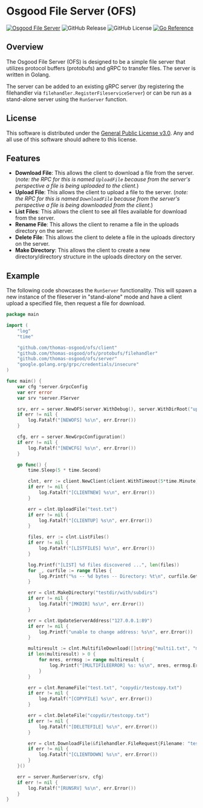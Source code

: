 # Osgood File Server (OFS)

[![Osgood File Server](https://img.shields.io/badge/Osgood%20File%20Server-8A2BE2)](https://github.com/thomas-osgood/ofs)
![GitHub Release](https://img.shields.io/github/v/release/thomas-osgood/ofs)
![GitHub License](https://img.shields.io/github/license/thomas-osgood/ofs)
[![Go Reference](https://pkg.go.dev/badge/github.com/thomas-osgood/ofs.svg)](https://pkg.go.dev/github.com/thomas-osgood/ofs)

## Overview

The Osgood File Server (OFS) is designed to be a simple file server that utilizes protocol buffers (protobufs) and gRPC to transfer files. The server is written in Golang.

The server can be added to an existing gRPC server (by registering the filehandler via `filehandler.RegisterFileserviceServer`) or can be run as a stand-alone server using the `RunServer` function.

## License

This software is distributed under the [General Public License v3.0](LICENSE). Any and all use of this software should adhere to this license.

## Features

- **Download File**: This allows the client to download a file from the server. (_note: the RPC for this is named `UploadFile` because from the server's perspective a file is being uploaded to the client._)
- **Upload File**: This allows the client to upload a file to the server. (_note: the RPC for this is named `DownloadFile` because from the server's perspective a file is being downloaded from the client._)
- **List Files**: This allows the client to see all files available for download from the server.
- **Rename File**: This allows the client to rename a file in the uploads directory on the server.
- **Delete File**: This allows the client to delete a file in the uploads directory on the server.
- **Make Directory**: This allows the client to create a new directory/directory structure in the uploads directory on the server.

## Example

The following code showcases the `RunServer` functionality. This will spawn a new instance of the fileserver in "stand-alone" mode and have a client upload a specified file, then request a file for download.

```go
package main

import (
	"log"
	"time"

	"github.com/thomas-osgood/ofs/client"
	"github.com/thomas-osgood/ofs/protobufs/filehandler"
	"github.com/thomas-osgood/ofs/server"
	"google.golang.org/grpc/credentials/insecure"
)

func main() {
	var cfg *server.GrpcConfig
	var err error
	var srv *server.FServer

	srv, err = server.NewOFS(server.WithDebug(), server.WithDirRoot("uploads"), server.WithDownloadsDir("in"), server.WithUploadsDir("out"))
	if err != nil {
		log.Fatalf("[NEWOFS] %s\n", err.Error())
	}

	cfg, err = server.NewGrpcConfiguration()
	if err != nil {
		log.Fatalf("[NEWCFG] %s\n", err.Error())
	}

	go func() {
		time.Sleep(5 * time.Second)

		clnt, err := client.NewClient(client.WithTimeout(5*time.Minute), client.WithCreds(insecure.NewCredentials()))
		if err != nil {
			log.Fatalf("[CLIENTNEW] %s\n", err.Error())
		}

		err = clnt.UploadFile("test.txt")
		if err != nil {
			log.Fatalf("[CLIENTUP] %s\n", err.Error())
		}

		files, err := clnt.ListFiles()
		if err != nil {
			log.Fatalf("[LISTFILES] %s\n", err.Error())
		}

		log.Printf("[LIST] %d files discovered ...", len(files))
		for _, curfile := range files {
			log.Printf("%s -- %d bytes -- Directory: %t\n", curfile.GetName(), curfile.GetSizebytes(), curfile.GetIsdir())
		}

		err = clnt.MakeDirectory("testdir/with/subdirs")
		if err != nil {
			log.Fatalf("[MKDIR] %s\n", err.Error())
		}

		err = clnt.UpdateServerAddress("127.0.0.1:89")
		if err != nil {
			log.Printf("unable to change address: %s\n", err.Error())
		}

		multiresult := clnt.MultifileDownload([]string{"multi1.txt", "multi2.txt", "multi3.txt"})
		if len(multiresult) > 0 {
			for mres, errmsg := range multiresult {
				log.Printf("[MULTIFILEERROR] %s: %s\n", mres, errmsg.Error())
			}
		}

		err = clnt.RenameFile("test.txt", "copydir/testcopy.txt")
		if err != nil {
			log.Fatalf("[COPYFILE] %s\n", err.Error())
		}

		err = clnt.DeleteFile("copydir/testcopy.txt")
		if err != nil {
			log.Fatalf("[DELETEFILE] %s\n", err.Error())
		}

		err = clnt.DownloadFile(&filehandler.FileRequest{Filename: "test.txt"})
		if err != nil {
			log.Fatalf("[CLIENTDOWN] %s\n", err.Error())
		}
	}()

	err = server.RunServer(srv, cfg)
	if err != nil {
		log.Fatalf("[RUNSRV] %s\n", err.Error())
	}
}

```
